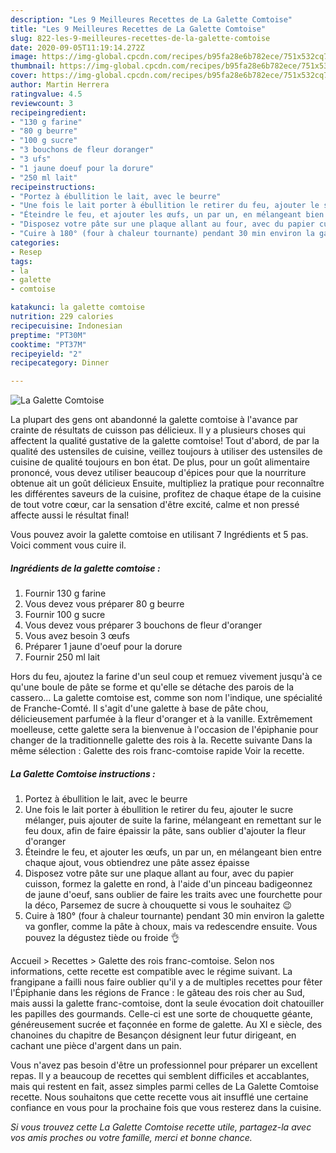 ```yaml
---
description: "Les 9 Meilleures Recettes de La Galette Comtoise"
title: "Les 9 Meilleures Recettes de La Galette Comtoise"
slug: 822-les-9-meilleures-recettes-de-la-galette-comtoise
date: 2020-09-05T11:19:14.272Z
image: https://img-global.cpcdn.com/recipes/b95fa28e6b782ece/751x532cq70/la-galette-comtoise-photo-principale-de-la-recette.jpg
thumbnail: https://img-global.cpcdn.com/recipes/b95fa28e6b782ece/751x532cq70/la-galette-comtoise-photo-principale-de-la-recette.jpg
cover: https://img-global.cpcdn.com/recipes/b95fa28e6b782ece/751x532cq70/la-galette-comtoise-photo-principale-de-la-recette.jpg
author: Martin Herrera
ratingvalue: 4.5
reviewcount: 3
recipeingredient:
- "130 g farine"
- "80 g beurre"
- "100 g sucre"
- "3 bouchons de fleur doranger"
- "3 ufs"
- "1 jaune doeuf pour la dorure"
- "250 ml lait"
recipeinstructions:
- "Portez à ébullition le lait, avec le beurre"
- "Une fois le lait porter à ébullition le retirer du feu, ajouter le sucre mélanger, puis ajouter de suite la farine, mélangeant en remettant sur le feu doux, afin de faire épaissir la pâte, sans oublier d&#39;ajouter la fleur d&#39;oranger"
- "Éteindre le feu, et ajouter les œufs, un par un, en mélangeant bien entre chaque ajout, vous obtiendrez une pâte assez épaisse"
- "Disposez votre pâte sur une plaque allant au four, avec du papier cuisson, formez la galette en rond, à l&#39;aide d&#39;un pinceau badigeonnez de jaune d&#39;oeuf, sans oublier de faire les traits avec une fourchette pour la déco, Parsemez de sucre à chouquette si vous le souhaitez 😉"
- "Cuire à 180° (four à chaleur tournante) pendant 30 min environ la galette va gonfler, comme la pâte à choux, mais va redescendre ensuite. Vous pouvez la dégustez tiède ou froide 👌"
categories:
- Resep
tags:
- la
- galette
- comtoise

katakunci: la galette comtoise 
nutrition: 229 calories
recipecuisine: Indonesian
preptime: "PT30M"
cooktime: "PT37M"
recipeyield: "2"
recipecategory: Dinner

---
```



![La Galette Comtoise](https://img-global.cpcdn.com/recipes/b95fa28e6b782ece/751x532cq70/la-galette-comtoise-photo-principale-de-la-recette.jpg)

La plupart des gens ont abandonné la galette comtoise à l'avance par crainte de résultats de cuisson pas délicieux. Il y a plusieurs choses qui affectent la qualité gustative de la galette comtoise! Tout d'abord, de par la qualité des ustensiles de cuisine, veillez toujours à utiliser des ustensiles de cuisine de qualité toujours en bon état. De plus, pour un goût alimentaire prononcé, vous devez utiliser beaucoup d'épices pour que la nourriture obtenue ait un goût délicieux Ensuite, multipliez la pratique pour reconnaître les différentes saveurs de la cuisine, profitez de chaque étape de la cuisine de tout votre cœur, car la sensation d'être excité, calme et non pressé affecte aussi le résultat final!

<!--inarticleads1-->

Vous pouvez avoir la galette comtoise en utilisant 7 Ingrédients et 5 pas. Voici comment vous cuire il.

##### Ingrédients de la galette comtoise :

1. Fournir 130 g farine
1. Vous devez vous préparer 80 g beurre
1. Fournir 100 g sucre
1. Vous devez vous préparer 3 bouchons de fleur d&#39;oranger
1. Vous avez besoin 3 œufs
1. Préparer 1 jaune d&#39;oeuf pour la dorure
1. Fournir 250 ml lait


Hors du feu, ajoutez la farine d&#39;un seul coup et remuez vivement jusqu&#39;à ce qu&#39;une boule de pâte se forme et qu&#39;elle se détache des parois de la cassero… La galette comtoise est, comme son nom l&#39;indique, une spécialité de Franche-Comté. Il s&#39;agit d&#39;une galette à base de pâte chou, délicieusement parfumée à la fleur d&#39;oranger et à la vanille. Extrêmement moelleuse, cette galette sera la bienvenue à l&#39;occasion de l&#39;épiphanie pour changer de la traditionnelle galette des rois à la. Recette suivante Dans la même sélection : Galette des rois franc-comtoise rapide Voir la recette. 

<!--inarticleads2-->

##### La Galette Comtoise instructions :

1. Portez à ébullition le lait, avec le beurre
1. Une fois le lait porter à ébullition le retirer du feu, ajouter le sucre mélanger, puis ajouter de suite la farine, mélangeant en remettant sur le feu doux, afin de faire épaissir la pâte, sans oublier d&#39;ajouter la fleur d&#39;oranger
1. Éteindre le feu, et ajouter les œufs, un par un, en mélangeant bien entre chaque ajout, vous obtiendrez une pâte assez épaisse
1. Disposez votre pâte sur une plaque allant au four, avec du papier cuisson, formez la galette en rond, à l&#39;aide d&#39;un pinceau badigeonnez de jaune d&#39;oeuf, sans oublier de faire les traits avec une fourchette pour la déco, Parsemez de sucre à chouquette si vous le souhaitez 😉
1. Cuire à 180° (four à chaleur tournante) pendant 30 min environ la galette va gonfler, comme la pâte à choux, mais va redescendre ensuite. Vous pouvez la dégustez tiède ou froide 👌


Accueil &gt; Recettes &gt; Galette des rois franc-comtoise. Selon nos informations, cette recette est compatible avec le régime suivant. La frangipane a failli nous faire oublier qu&#39;il y a de multiples recettes pour fêter l&#39;Épiphanie dans les régions de France : le gâteau des rois cher au Sud, mais aussi la galette franc-comtoise, dont la seule évocation doit chatouiller les papilles des gourmands. Celle-ci est une sorte de chouquette géante, généreusement sucrée et façonnée en forme de galette. Au XI e siècle, des chanoines du chapitre de Besançon désignent leur futur dirigeant, en cachant une pièce d&#39;argent dans un pain. 

<!--inarticleads1-->

<p>
Vous n'avez pas besoin d'être un professionnel pour préparer un excellent repas. Il y a beaucoup de recettes qui semblent difficiles et accablantes, mais qui restent en fait, assez simples parmi celles de La Galette Comtoise recette. Nous souhaitons que cette recette vous ait insufflé une certaine confiance en vous pour la prochaine fois que vous resterez dans la cuisine.
</p>

<p>
<i>Si vous trouvez cette La Galette Comtoise recette utile, partagez-la avec vos amis proches ou votre famille, merci et bonne chance.</i>
</p>
